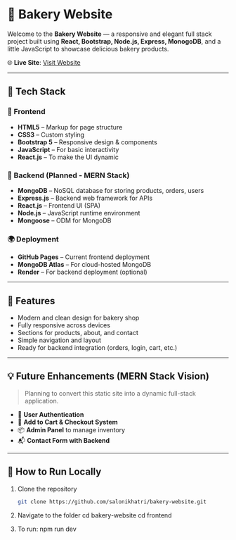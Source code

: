 # 🧁 Bakery Website

Welcome to the **Bakery Website** — a responsive and elegant full stack project built using **React, Bootstrap, Node.js, Express, MonogoDB**, and a little JavaScript to showcase delicious bakery products.

🌐 **Live Site**: [Visit Website](https://salonikhatri.github.io/bakery-website/)


---

## 🔧 Tech Stack

### 🧁 Frontend
- **HTML5** – Markup for page structure  
- **CSS3** – Custom styling  
- **Bootstrap 5** – Responsive design & components  
- **JavaScript** – For basic interactivity  
- **React.js** – To make the UI dynamic

### 🧠 Backend (Planned - MERN Stack)
- **MongoDB** – NoSQL database for storing products, orders, users  
- **Express.js** – Backend web framework for APIs  
- **React.js** – Frontend UI (SPA)  
- **Node.js** – JavaScript runtime environment  
- **Mongoose** – ODM for MongoDB  

### 🌍 Deployment
- **GitHub Pages** – Current frontend deployment  
- **MongoDB Atlas** – For cloud-hosted MongoDB  
- **Render** – For backend deployment (optional)  

---

## 🎯 Features

- Modern and clean design for bakery shop  
- Fully responsive across devices  
- Sections for products, about, and contact  
- Simple navigation and layout  
- Ready for backend integration (orders, login, cart, etc.)

---

## 💡 Future Enhancements (MERN Stack Vision)

> Planning to convert this static site into a dynamic full-stack application.

- 🔐 **User Authentication**  
- 🛒 **Add to Cart & Checkout System**  
- 📦 **Admin Panel** to manage inventory  
- 📬 **Contact Form with Backend**  

---

## 🚀 How to Run Locally

1. Clone the repository  
   ```bash
   git clone https://github.com/salonikhatri/bakery-website.git

2. Navigate to the folder
   cd bakery-website
   cd frontend

3. To run: 
    npm run dev